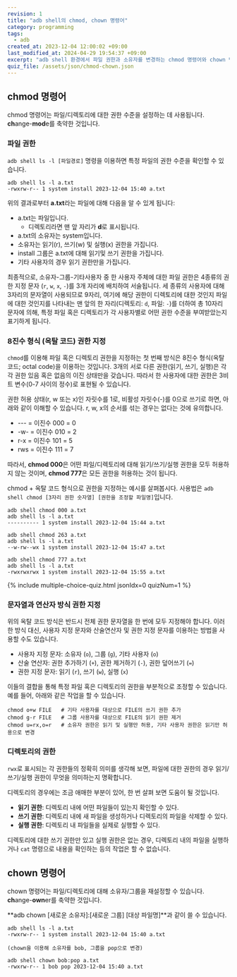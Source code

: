 ```yaml
---
revision: 1
title: "adb shell의 chmod, chown 명령어"
category: programming
tags:
  - adb
created_at: 2023-12-04 12:00:02 +09:00
last_modified_at: 2024-04-29 19:54:37 +09:00
excerpt: "adb shell 환경에서 파일 권한과 소유자를 변경하는 chmod 명령어와 chown 명령어를 사용해 봅니다"
quiz_file: /assets/json/chmod-chown.json
---
```


## chmod 명령어

chmod 명령어는 파일/디렉토리에 대한 권한 수준을 설정하는 데 사용됩니다. **ch**ange-**mod**e를 축약한 것입니다.

### 파일 권한

`adb shell ls -l [파일경로]` 명령을 이용하면 특정 파일의 권한 수준을 확인할 수 있습니다.

```
adb shell ls -l a.txt
-rwxrw-r-- 1 system install 2023-12-04 15:40 a.txt
```

위의 결과로부터 **a.txt**라는 파일에 대해 다음을 알 수 있게 됩니다:

- a.txt는 파일입니다.
	- 디렉토리라면 맨 앞 자리가 **d**로 표시됩니다.
- a.txt의 소유자는 system입니다.
- 소유자는 읽기(r), 쓰기(w) 및 실행(x) 권한을 가집니다.
- install 그룹은 a.txt에 대해 읽기및 쓰기 권한을 가집니다.
- 기타 사용자의 경우 읽기 권한만을 가집니다.

최종적으로, 소유자-그룹-기타사용자 중 한 사용자 주체에 대한 파일 권한은 4종류의 권한 지정 문자 (`r`, `w`, `x`, `-`)를 3개 자리에 배치하여 서술됩니다.  세 종류의 사용자에 대해 3자리의 문자열이 사용되므로 9자리, 여기에 해당 권한이 디렉토리에 대한 것인지 파일에 대한 것인지를 나타내는 맨 앞의 한 자리(디렉토리: `d`, 파일: `-`)를 더하여 총 10자리 문자에 의해, 특정 파일 혹은 디렉토리가 각 사용자별로 어떤 권한 수준을 부여받았는지 표기하게 됩니다. 

### 8진수 형식 (옥탈 코드) 권한 지정

`chmod`를 이용해 파일 혹은 디렉토리 권한을 지정하는 첫 번째 방식은 8진수 형식(옥탈 코드; octal code)을 이용하는 것입니다.  3개의 서로 다른 권한(읽기, 쓰기, 실행)은 각각 권한 있음 혹은 없음의 이진 상태만을 갖습니다.  따라서 한 사용자에 대한 권한은 3비트 변수(0-7 사이의 정수)로 표현될 수 있습니다.

권한 허용 상태(r, w 또는 x)인 자릿수를 1로, 비활성 자릿수(-)를 0으로 쓰기로 하면, 아래와 같이 이해할 수 있습니다.  r, w, x의 순서를 섞는 경우는 없다는 것에 유의합니다.

- -\-\- = 이진수 000 = 0
- -w- = 이진수 010 = 2
- r-x = 이진수 101 = 5
- rws = 이진수 111 = 7

따라서, **chmod 000**은 어떤 파일/디렉토리에 대해 읽기/쓰기/실행 권한을 모두 허용하지 않는 것이며, **chmod 777**은 모든 권한을 허용하는 것이 됩니다.

chmod + 옥탈 코드 형식으로 권한을 지정하는 예시를 살펴봅시다.  사용법은 `adb shell chmod [3자리 권한 숫자열] [권한을 조정할 파일명]`입니다.

```
adb shell chmod 000 a.txt
adb shell ls -l a.txt
---------- 1 system install 2023-12-04 15:44 a.txt
```
```
adb shell chmod 263 a.txt
adb shell ls -l a.txt
--w-rw--wx 1 system install 2023-12-04 15:47 a.txt
```
```
adb shell chmod 777 a.txt
adb shell ls -l a.txt
-rwxrwxrwx 1 system install 2023-12-04 15:55 a.txt
```

{% include multiple-choice-quiz.html jsonIdx=0 quizNum=1 %}

### 문자열과 연산자 방식 권한 지정

위의 옥탈 코드 방식은 반드시 전체 권한 문자열을 한 번에 모두 지정해야 합니다.  이러한 방식 대신, 사용자 지정 문자와 산술연산자 및 권한 지정 문자를 이용하는 방법을 사용할 수도 있습니다.

- 사용자 지정 문자: 소유자 (`o`), 그룹 (`g`), 기타 사용자 (`o`)
- 산술 연산자: 권한 추가하기 (`+`), 권한 제거하기 (`-`), 권한 덮어쓰기 (`=`)
- 권한 지정 문자: 읽기 (`r`), 쓰기 (`w`), 실행 (`x`)

이들의 결합을 통해 특정 파일 혹은 디렉토리의 권한을 부분적으로 조정할 수 있습니다.  예를 들어, 아래와 같은 작업을 할 수 있습니다.

```
chmod o+w FILE   # 기타 사용자를 대상으로 FILE의 쓰기 권한 추가
chmod g-r FILE   # 그룹 사용자를 대상으로 FILE의 읽기 권한 제거
chmod u=rx,o=r   # 소유자 권한은 읽기 및 실행만 허용, 기타 사용자 권한은 읽기만 허용으로 변경
```

### 디렉토리의 권한

`rwx`로 표시되는 각 권한들의 정확히 의미를 생각해 보면, 파일에 대한 권한의 경우 읽기/쓰기/실행 권한이 무엇을 의미하는지 명확합니다.

디렉토리의 경우에는 조금 애매한 부분이 있어, 한 번 살펴 보면 도움이 될 것입니다.

 - **읽기 권한**: 디렉토리 내에 어떤 파일들이 있는지 확인할 수 있다.
 - **쓰기 권한**: 디렉토리 내에 새 파일을 생성하거나 디렉토리의 파일을 삭제할 수 있다.
 - **실행 권한**: 디렉토리 내 파일들을 실제로 실행할 수 있다.

디렉토리에 대한 쓰기 권한만 있고 실행 권한은 없는 경우, 디렉토리 내의 파일을 실행하거나 `cat` 명령으로 내용을 확인하는 등의 작업은 할 수 없습니다.

## chown 명령어

chown 명령어는 파일/디렉토리에 대해 소유자/그룹을 재설정할 수 있습니다. **ch**ange-**own**er를 축약한 것입니다.

**adb chown [새로운 소유자]:[새로운 그룹] [대상 파일명]**과 같이 쓸 수 있습니다.

```
adb shell ls -l a.txt
-rwxrw-r-- 1 system install 2023-12-04 15:40 a.txt

(chown을 이용해 소유자를 bob, 그룹을 pop으로 변경)

adb shell chown bob:pop a.txt
-rwxrw-r-- 1 bob pop 2023-12-04 15:40 a.txt
```

[^1]: https://superuser.com/questions/1527784/confused-by-groups-and-the-linux-permission-model

[^2]: https://superuser.com/questions/1527784/confused-by-groups-and-the-linux-permission-model

[^3]: https://source.android.com/docs/devices/admin/multi-user-testing?hl=ko

[^4]: https://android.stackexchange.com/questions/58808/is-there-a-way-to-switch-android-users-from-the-command-line